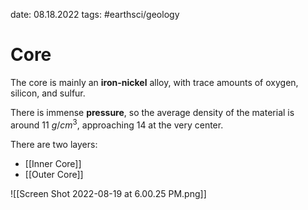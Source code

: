 date: 08.18.2022
tags: #earthsci/geology 
# Core
The core is mainly an **iron-nickel** alloy, with trace amounts of oxygen, silicon, and sulfur.

There is immense **pressure**, so the average density of the material is around 11 $g/cm^3$, approaching 14 at the very center.

There are two layers:
- [[Inner Core]]
- [[Outer Core]]

![[Screen Shot 2022-08-19 at 6.00.25 PM.png]]